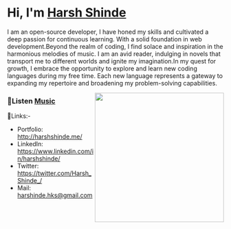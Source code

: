 # Hi, I'm [Harsh Shinde](http://harshshinde.me/)

I am an open-source developer, I have honed my skills and cultivated a deep passion for continuous learning. With a solid foundation in web development.Beyond the realm of coding, I find solace and inspiration in the harmonious melodies of music. I am an avid reader, indulging in novels that transport me to different worlds and ignite my imagination.In my quest for growth, I embrace the opportunity to explore and learn new coding languages during my free time. Each new language represents a gateway to expanding my repertoire and broadening my problem-solving capabilities.

<img align="right" src="https://wakatime.com/share/@Harshinde/b8648e6a-47d4-45bc-bf41-1b72e8696f1b.svg" height="300px">

### 🎵Listen [Music](https://youtu.be/n3T3K2MHNjM) 





🔗Links:-
- Portfolio: http://harshshinde.me/
- LinkedIn: https://www.linkedin.com/in/harshshinde/
- Twitter: https://twitter.com/Harsh_Shinde_/
- Mail: harshinde.hks@gmail.com
